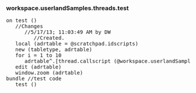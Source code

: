 ### workspace.userlandSamples.threads.test
<pre>
on test ()
   //Changes
      //5/17/13; 11:03:49 AM by DW
         //Created.
   local (adrtable = @scratchpad.idscripts)
   new (tabletype, adrtable)
   for i = 1 to 10
      adrtable^.[thread.callscript (@workspace.userlandSamples.threads.runForTenSecs, {})] = 0
   edit (adrtable)
   window.zoom (adrtable)
bundle //test code
   test ()

</pre>